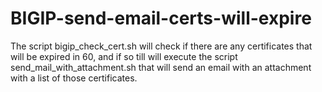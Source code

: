 # BIGIP-send-email-certs-will-expire

The script bigip_check_cert.sh will check if there are any certificates that will be expired in 60, and if so till will execute the script send_mail_with_attachment.sh that will send an email with an attachment with a list of those certificates.
